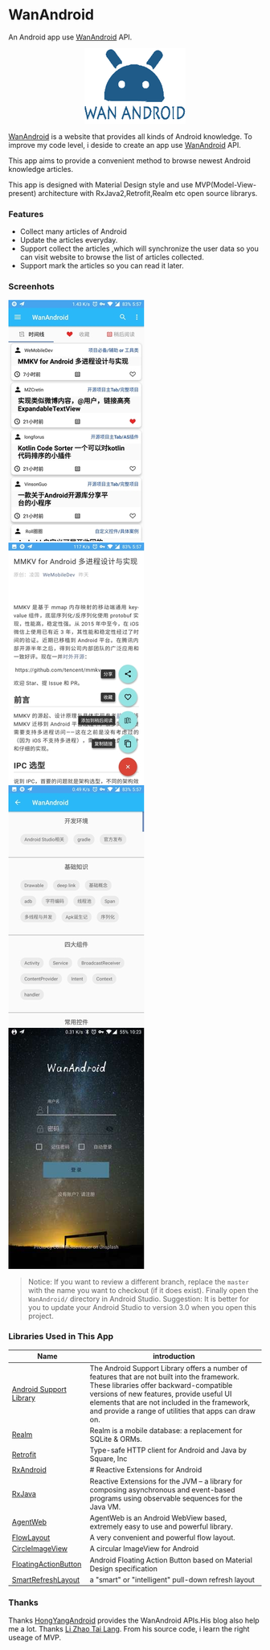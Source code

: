 # WanAndroid

An  Android app use [WanAndroid](http://www.wanandroid.com/navi) API.

<div align=center><img src=https://raw.githubusercontent.com/reply-1988/img/master/img/logo.png width="200" height="150"></div>

[WanAndroid](http://www.wanandroid.com/navi) is a website that provides all kinds of Android knowledge.
To improve my code level, i deside to create an app use [WanAndroid](http://www.wanandroid.com/navi) API.

This app aims to provide a convenient method to browse newest Android knowledge articles.

This app is designed with Material Design style and use MVP(Model-View-present) architecture with RxJava2,Retrofit,Realm etc open source librarys.

 ### Features
 + Collect many articles of Android
 + Update the articles everyday.
 + Support collect the articles ,which will synchronize the user data so you can visit website to browse the list of articles collected.
 + Support mark the articles so you can read it later.
 
 ### Screenhots
![](https://raw.githubusercontent.com/reply-1988/img/master/img/%E5%BE%AE%E4%BF%A1%E5%9B%BE%E7%89%87_20180926175840.jpg)
![](https://raw.githubusercontent.com/reply-1988/img/master/img/%E5%BE%AE%E4%BF%A1%E5%9B%BE%E7%89%87_20180926175846.jpg)
![](https://raw.githubusercontent.com/reply-1988/img/master/img/%E5%BE%AE%E4%BF%A1%E5%9B%BE%E7%89%87_20180926175852.jpg)
![](https://raw.githubusercontent.com/reply-1988/img/master/img/1111.jpg)


>Notice: If you want to review a different branch, replace the `master` with the name you want to checkout (if it does exist). Finally open the `WanAndroid/` directory in Android Studio.
>Suggestion: It is better for you to update your Android Studio to version 3.0 when you open this project.
###  Libraries Used in This App
| Name |introduction  |
|--|--|
|[Android Support Library](https://developer.android.com/topic/libraries/support-library/)   |  The Android Support Library offers a number of features that are not built into the framework. These libraries offer backward-compatible versions of new features, provide useful UI elements that are not included in the framework, and provide a range of utilities that apps can draw on.|
|  [Realm](https://github.com/realm/realm-java)| Realm is a mobile database: a replacement for SQLite & ORMs. |
|[Retrofit](https://github.com/square/retrofit)  | Type-safe HTTP client for Android and Java by Square, Inc |
| [RxAndroid](https://github.com/ReactiveX/RxAndroid) | # Reactive Extensions for Android |
|[RxJava](https://github.com/ReactiveX/RxJava) |Reactive Extensions for the JVM – a library for composing asynchronous and event-based programs using observable sequences for the Java VM.|
|[AgentWeb](https://github.com/Justson/AgentWeb) |AgentWeb is an Android WebView based, extremely easy to use and powerful library. |
|[FlowLayout](https://github.com/hongyangAndroid/FlowLayout)|A very convenient and powerful flow layout.|
|[CircleImageView](https://github.com/hdodenhof/CircleImageView)|A circular ImageView for Android|
|[FloatingActionButton](https://github.com/Clans/FloatingActionButton)|  Android Floating Action Button based on Material Design specification|
|[SmartRefreshLayout](https://github.com/scwang90/SmartRefreshLayout)|a "smart" or "intelligent" pull-down refresh layout|

### Thanks
Thanks [HongYangAndroid](https://github.com/hongyangAndroid) provides the WanAndroid APIs.His blog also help me a lot.
Thanks [Li Zhao Tai Lang](https://github.com/TonnyL). From his source code, i learn the right useage of MVP.
